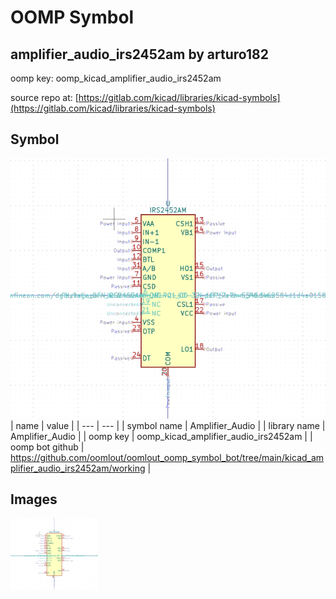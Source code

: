 # OOMP Symbol  
## amplifier_audio_irs2452am  by arturo182  
  
oomp key: oomp_kicad_amplifier_audio_irs2452am  
  
source repo at: [https://gitlab.com/kicad/libraries/kicad-symbols](https://gitlab.com/kicad/libraries/kicad-symbols)  
## Symbol  
  
[![working.png](working_600.png)](working.png)  
| name | value | 
| --- | --- | 
| symbol name | Amplifier_Audio | 
| library name | Amplifier_Audio | 
| oomp key | oomp_kicad_amplifier_audio_irs2452am | 
| oomp bot github | https://github.com/oomlout/oomlout_oomp_symbol_bot/tree/main/kicad_amplifier_audio_irs2452am/working | 
## Images  
  
[![working.png](working_140.png)](working.png)  

